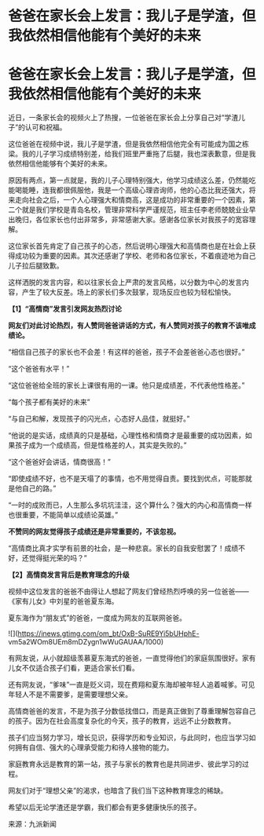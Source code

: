 # 爸爸在家长会上发言：我儿子是学渣，但我依然相信他能有个美好的未来

# 爸爸在家长会上发言：我儿子是学渣，但我依然相信他能有个美好的未来

近日，一条家长会的视频火上了热搜，一位爸爸在家长会上分享自己对“学渣儿子”的认可和祝福。

这位爸爸在视频中说，我儿子是学渣，但是我依然相信他完全有可能成为国之栋梁。我的儿子学习成绩特别差，给我们班里严重拖了后腿，我也深表歉意，但是我依然相信他能够有个美好的未来。

原因有两点，第一点就是，我的儿子心理特别强大，他学习成绩这么差，仍然能吃能喝能睡，连我都很佩服他，我是一个高级心理咨询师，他的心态比我还强大，将来走向社会之后，一个人心理强大和情商高，这是成功的非常重要的一个因素，第二个就是我们学校是青岛名校，管理非常科学严谨规范，班主任李老师兢兢业业早出晚归，各位家长也付出非常多，非常感谢大家。感谢各位家长对我孩子的宽容理解。

这位家长首先肯定了自己孩子的心态，然后说明心理强大和高情商也是在社会上获得成功较为重要的因素。其次还感谢了学校、老师和各位家长，不着痕迹地为自己儿子拉后腿致歉。

这样洒脱的发言内容，和以往家长会上严肃的发言风格，以分数为中心的发言内容，产生了较大反差。场上的家长们多次鼓掌，现场反应也较为轻松愉快。

**【1】“高情商”发言引发网友热烈讨论**

**网友们对此讨论热烈，有人赞同爸爸讲话的方式，有人赞同对孩子的教育不该唯成绩论。**

“相信自己孩子的家长也不会差！有这样的爸爸，孩子不会差爸爸心态也很好。”

“这个爸爸有水平！”

“这位爸爸给全班的家长上课很有用的一课。他只是成绩差，不代表他性格差。”

“每个孩子都有美好的未来”

“与自己和解，发现孩子的闪光点，心态好人品佳，就挺好。”

“他说的是实话，成绩真的只是基础，心理性格和情商才是最重要的成功因素，如果孩子成为一个成绩高，但是性格差的人，其实是失败的。”

“这个爸爸好会讲话，情商很高！”

“即使成绩不好，也不是天塌了的事情，也不用觉得自责。要找到优点，可能那就是他自己的路。”

“一时的成败而已，人生那么多坑坑洼洼，这个算什么？强大的内心和高情商一样也很重要，不能简单以成绩论英雄。”

**不赞同的网友觉得孩子成绩还是非常重要的，不该忽视。**

“高情商比真才实学有前景的社会，是一种悲哀。家长的自我安慰罢了！成绩不好，还觉得挺光荣的吗？”

**【2】高情商发言背后是教育理念的升级**

视频中这位发言的爸爸不由得让人想起了网友们曾经热烈呼唤的另一位爸爸——《家有儿女》中刘星的爸爸夏东海。

夏东海作为“朋友式”的爸爸，一度成为网友的互联网爸爸。

![](https://inews.gtimg.com/om_bt/OxB-SuRE9Yi5bUHphE-
vm5a2WOm8UEm8mDZygn1wWuGAUAA/1000)

有网友说，从小就超级羡慕夏东海式的爸爸，一直觉得他们的家庭氛围很好。家有儿女不仅适合孩子们看，更适合家长们看。

还有网友说，“爹味”一直是贬义词，现在费翔和夏东海却被年轻人追着喊爹。可见年轻人不是不需要爹，是需要理想父亲。

高情商爸爸的发言，不是为孩子分数低找借口，而是真正做到了尊重理解包容自己的孩子。因为在社会高度复杂化的今天，孩子的教育，远远不止分数教育。

孩子们应当努力学习，增长见识，获得学历和专业知识，与此同时，也应当学习如何拥有自信、强大的心理承受能力和待人接物的能力。

家庭教育永远是教育的第一站，孩子与家长的教育也是共同进步、彼此学习的过程。

网友们对于“理想父亲”的渴求，也暗含了我们当下这种教育理念的稀缺。

希望以后无论学渣还是学霸，我们都会有更多健康快乐的孩子。

来源：九派新闻

